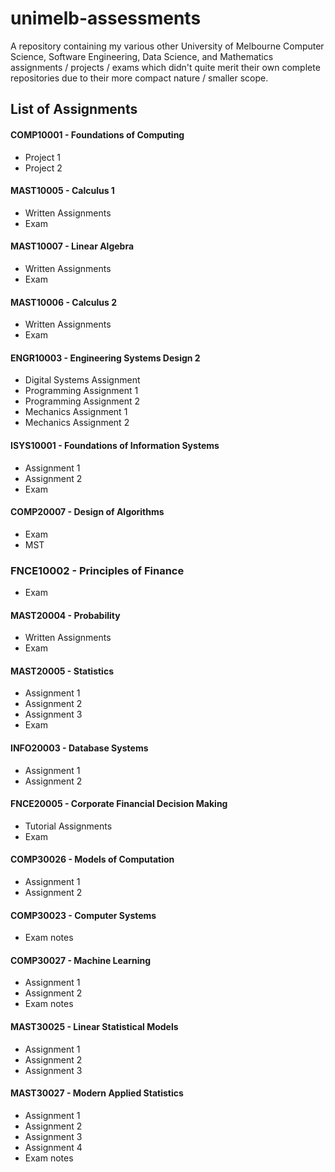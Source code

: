 # unimelb-assessments

A repository containing my various other University of Melbourne Computer Science, Software Engineering, Data Science, and Mathematics assignments / projects / exams which didn't quite merit their own complete repositories due to their more compact nature / smaller scope.

## List of Assignments

#### COMP10001 - Foundations of Computing
- Project 1
- Project 2

#### MAST10005 - Calculus 1
- Written Assignments
- Exam

#### MAST10007 - Linear Algebra
- Written Assignments
- Exam

#### MAST10006 - Calculus 2
- Written Assignments
- Exam

#### ENGR10003 - Engineering Systems Design 2
- Digital Systems Assignment
- Programming Assignment 1
- Programming Assignment 2
- Mechanics Assignment 1
- Mechanics Assignment 2

#### ISYS10001 - Foundations of Information Systems
- Assignment 1
- Assignment 2
- Exam

#### COMP20007 - Design of Algorithms
- Exam
- MST

### FNCE10002 - Principles of Finance
- Exam

#### MAST20004 - Probability
- Written Assignments
- Exam

#### MAST20005 - Statistics 
- Assignment 1
- Assignment 2
- Assignment 3
- Exam
  
####  INFO20003 - Database Systems
- Assignment 1
- Assignment 2

#### FNCE20005 - Corporate Financial Decision Making
- Tutorial Assignments
- Exam

#### COMP30026 - Models of Computation
- Assignment 1
- Assignment 2

#### COMP30023 - Computer Systems
- Exam notes

#### COMP30027 - Machine Learning
- Assignment 1
- Assignment 2
- Exam notes

#### MAST30025 - Linear Statistical Models
- Assignment 1
- Assignment 2
- Assignment 3

#### MAST30027 - Modern Applied Statistics
- Assignment 1
- Assignment 2
- Assignment 3
- Assignment 4
- Exam notes
